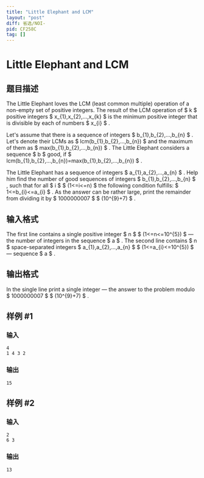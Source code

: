 ```yaml
---
title: "Little Elephant and LCM"
layout: "post"
diff: 省选/NOI-
pid: CF258C
tag: []
---
```


# Little Elephant and LCM

## 题目描述

The Little Elephant loves the LCM (least common multiple) operation of a non-empty set of positive integers. The result of the LCM operation of $ k $ positive integers $ x_{1},x_{2},...,x_{k} $ is the minimum positive integer that is divisible by each of numbers $ x_{i} $ .

Let's assume that there is a sequence of integers $ b_{1},b_{2},...,b_{n} $ . Let's denote their LCMs as $ lcm(b_{1},b_{2},...,b_{n}) $ and the maximum of them as $ max(b_{1},b_{2},...,b_{n}) $ . The Little Elephant considers a sequence $ b $ good, if $ lcm(b_{1},b_{2},...,b_{n})=max(b_{1},b_{2},...,b_{n}) $ .

The Little Elephant has a sequence of integers $ a_{1},a_{2},...,a_{n} $ . Help him find the number of good sequences of integers $ b_{1},b_{2},...,b_{n} $ , such that for all $ i $ $ (1<=i<=n) $ the following condition fulfills: $ 1<=b_{i}<=a_{i} $ . As the answer can be rather large, print the remainder from dividing it by $ 1000000007 $ $ (10^{9}+7) $ .

## 输入格式

The first line contains a single positive integer $ n $ $ (1<=n<=10^{5}) $ — the number of integers in the sequence $ a $ . The second line contains $ n $ space-separated integers $ a_{1},a_{2},...,a_{n} $ $ (1<=a_{i}<=10^{5}) $ — sequence $ a $ .

## 输出格式

In the single line print a single integer — the answer to the problem modulo $ 1000000007 $ $ (10^{9}+7) $ .

## 样例 #1

### 输入

```
4
1 4 3 2

```

### 输出

```
15

```

## 样例 #2

### 输入

```
2
6 3

```

### 输出

```
13

```


